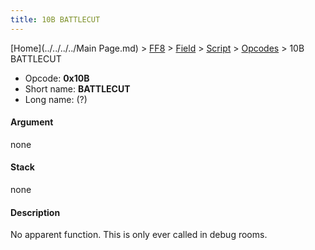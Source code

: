 ```yaml
---
title: 10B BATTLECUT
---
```


[Home](../../../../Main Page.md) > [FF8](../../../../FF8.md) > [Field](../../../Field.md) > [Script](../../Script.md) > [Opcodes](../Opcodes.md) > 10B BATTLECUT

-   Opcode: **0x10B**
-   Short name: **BATTLECUT**
-   Long name: (?)

#### Argument

none

#### Stack

none

#### Description

No apparent function. This is only ever called in debug rooms.
